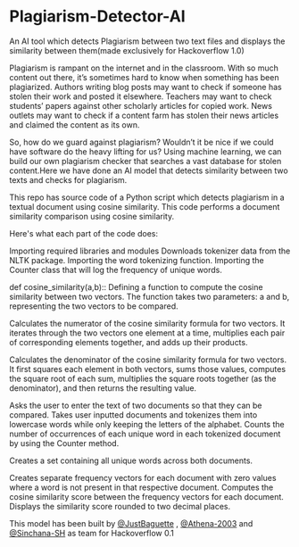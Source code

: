 # Plagiarism-Detector-AI
An AI tool which detects Plagiarism between two text files and displays the similarity between them(made exclusively for Hackoverflow 1.0)

Plagiarism is rampant on the internet and in the classroom. With so much content out there, it’s sometimes hard to know when something has been plagiarized. Authors writing blog posts may want to check if someone has stolen their work and posted it elsewhere. Teachers may want to check students’ papers against other scholarly articles for copied work. News outlets may want to check if a content farm has stolen their news articles and claimed the content as its own.

So, how do we guard against plagiarism? Wouldn’t it be nice if we could have software do the heavy lifting for us? Using machine learning, we can build our own plagiarism checker that searches a vast database for stolen content.Here we have done an AI model that detects similarity between two texts and checks for plagiarism.

This repo has source code of a Python script which detects plagiarism in a textual document using cosine similarity.
This code performs a document similarity comparison using cosine similarity.

Here's what each part of the code does:

 Importing required libraries and modules
 Downloads tokenizer data from the NLTK package.
 Importing the word tokenizing function.
 Importing the Counter class that will log the frequency of unique words.

def cosine_similarity(a,b):: Defining a function to compute the cosine similarity between two vectors. The function takes two parameters: a and b, representing the two vectors to be compared.

 Calculates the numerator of the cosine similarity formula for two vectors. It iterates through the two vectors one element at a time, multiplies each pair of corresponding elements together, and adds up their products.

Calculates the denominator of the cosine similarity formula for two vectors. It first squares each element in both vectors, sums those values, computes the square root of each sum, multiplies the square roots together (as the denominator), and then returns the resulting value.

Asks the user to enter the text of two documents so that they can be compared.
 Takes user inputted documents and tokenizes them into lowercase words while only keeping the letters of the alphabet.
 Counts the number of occurrences of each unique word in each tokenized document by using the Counter method.

Creates a set containing all unique words across both documents.

Creates separate frequency vectors for each document with zero values where a word is not present in that respective document. Computes the cosine similarity score between the frequency vectors for each document.
 Displays the similarity score rounded to two decimal places.
 
 This model has been built by [@JustBaguette](https://github.com/JustBaguette) , [@Athena-2003](https://github.com/Athena-2003) and [@Sinchana-SH](https://github.com/Sinchana-SH) as team for Hackoverflow 0.1
